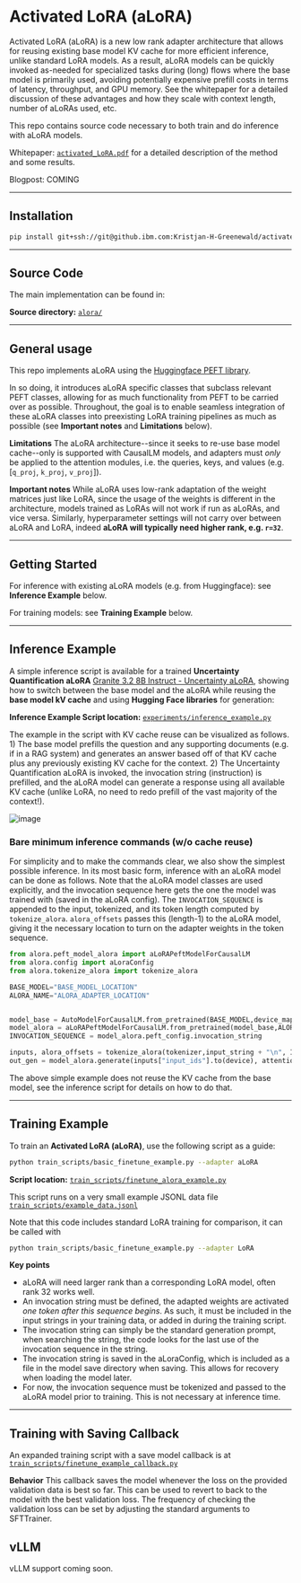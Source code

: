 # Activated LoRA (aLoRA)

Activated LoRA (aLoRA) is a new low rank adapter architecture that allows for reusing existing base model KV cache for more efficient inference, unlike standard LoRA models. As a result, aLoRA models can be quickly invoked as-needed for specialized tasks during (long) flows where the base model is primarily used, avoiding potentially expensive prefill costs in terms of latency, throughput, and GPU memory. See the whitepaper for a detailed discussion of these advantages and how they scale with context length, number of aLoRAs used, etc. 

This repo contains source code necessary to both train and do inference with aLoRA models.

Whitepaper: [`activated_LoRA.pdf`](activated_LoRA.pdf) for a detailed description of the method and some results.

Blogpost: COMING


---
## Installation
```bash
pip install git+ssh://git@github.ibm.com:Kristjan-H-Greenewald/activated-lora.git
```

---

## Source Code
The main implementation can be found in:

**Source directory:** [`alora/`](alora/)

---
## General usage

This repo implements aLoRA using the [Huggingface PEFT library](https://huggingface.co/docs/peft/en/index). 

In so doing, it introduces aLoRA specific classes that subclass relevant PEFT classes, allowing for as much functionality from PEFT to be carried over as possible. Throughout, the goal is to enable seamless integration of these aLoRA classes into preexisting LoRA training pipelines as much as possible (see **Important notes** and **Limitations** below).

**Limitations** The aLoRA architecture--since it seeks to re-use base model cache--only is supported with CausalLM models, and adapters must *only* be applied to the attention modules, i.e. the queries, keys, and values (e.g.[`q_proj`, `k_proj`, `v_proj`]).

**Important notes** While aLoRA uses low-rank adaptation of the weight matrices just like LoRA, since the usage of the weights is different in the architecture, models trained as LoRAs will not work if run as aLoRAs, and vice versa. Similarly, hyperparameter settings will not carry over between aLoRA and LoRA, indeed **aLoRA will typically need higher rank, e.g. `r=32`**.


---
## Getting Started

For inference with existing aLoRA models (e.g. from Huggingface): see **Inference Example** below.

For training models: see **Training Example** below.

---

## Inference Example

A simple inference script is available for a trained **Uncertainty Quantification aLoRA** [Granite 3.2 8B Instruct - Uncertainty aLoRA](https://huggingface.co/ibm-granite/granite-3.2-8b-alora-uncertainty), showing how to switch between the base model and the aLoRA while reusing the **base model kV cache** and using **Hugging Face libraries** for generation:

**Inference Example Script location:** [`experiments/inference_example.py`](experiments/inference_example.py)

The example in the script with KV cache reuse can be visualized as follows. 1) The base model prefills the question and any supporting documents (e.g. if in a RAG system) and generates an answer based off of that KV cache plus any previously existing KV cache for the context. 2) The Uncertainty Quantification aLoRA is invoked, the invocation string (instruction) is prefilled, and the aLoRA model can generate a response using all available KV cache (unlike LoRA, no need to redo prefill of the vast majority of the context!). 

![image](https://github.ibm.com/Kristjan-H-Greenewald/activated-lora/assets/142635/522074f6-9771-484d-a69f-cd39ef391c2d)

### Bare minimum inference commands (w/o cache reuse)
For simplicity and to make the commands clear, we also show the simplest possible inference. In its most basic form, inference with an aLoRA model can be done as follows. Note that the aLoRA model classes are used explicitly, and the invocation sequence here gets the one the model was trained with (saved in the aLoRA config). The `INVOCATION_SEQUENCE` is appended to the input, tokenized, and its token length computed by `tokenize_alora`. `alora_offsets` passes this (length-1) to the aLoRA model, giving it the necessary location to turn on the adapter weights in the token sequence.
```python
from alora.peft_model_alora import aLoRAPeftModelForCausalLM
from alora.config import aLoraConfig
from alora.tokenize_alora import tokenize_alora

BASE_MODEL="BASE_MODEL_LOCATION"
ALORA_NAME="ALORA_ADAPTER_LOCATION"


model_base = AutoModelForCausalLM.from_pretrained(BASE_MODEL,device_map = 'auto')
model_alora = aLoRAPeftModelForCausalLM.from_pretrained(model_base,ALORA_NAME)
INVOCATION_SEQUENCE = model_alora.peft_config.invocation_string

inputs, alora_offsets = tokenize_alora(tokenizer,input_string + "\n", INVOCATION_SEQUENCE)
out_gen = model_alora.generate(inputs["input_ids"].to(device), attention_mask=inputs["attention_mask"].to(device), max_new_tokens=200, alora_offsets=alora_offsets)
```
The above simple example does not reuse the KV cache from the base model, see the inference script for details on how to do that.

---

## Training Example
To train an **Activated LoRA (aLoRA)**, use the following script as a guide:

```bash
python train_scripts/basic_finetune_example.py --adapter aLoRA
```

**Script location:** [`train_scripts/finetune_alora_example.py`](train_scripts/basic_finetune_example.py)

This script runs on a very small example JSONL data file [`train_scripts/example_data.jsonl`](train_scripts/example_data.jsonl)

Note that this code includes standard LoRA training for comparison, it can be called with 
```bash
python train_scripts/basic_finetune_example.py --adapter LoRA
```

**Key points**

* aLoRA will need larger rank than a corresponding LoRA model, often rank 32 works well.
* An invocation string must be defined, the adapted weights are activated *one token after this sequence begins*. As such, it must be included in the input strings in your training data, or added in during the training script.
* The invocation string can simply be the standard generation prompt, when searching the string, the code looks for the last use of the invocation sequence in the string.
* The invocation string is saved in the aLoraConfig, which is included as a file in the model save directory when saving. This allows for recovery when loading the model later.
* For now, the invocation sequence must be tokenized and passed to the aLoRA model prior to training. This is not necessary at inference time.
  


---
## Training with Saving Callback

An expanded training script with a save model callback is at [`train_scripts/finetune_example_callback.py`](train_scripts/finetune_example_callback.py)

**Behavior** This callback saves the model whenever the loss on the provided validation data is best so far. This can be used to revert to back to the model with the best validation loss. The frequency of checking the validation loss can be set by adjusting the standard arguments to SFTTrainer.




## vLLM

vLLM support coming soon.







